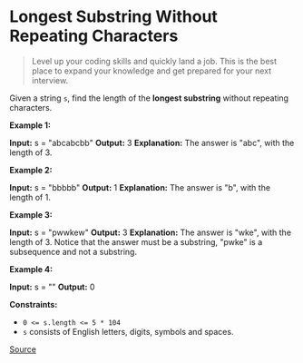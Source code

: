 # Longest Substring Without Repeating Characters

> Level up your coding skills and quickly land a job. This is the best place to expand your knowledge and get prepared for your next interview.

Given a string `s`, find the length of the **longest substring** without repeating characters.

**Example 1:**

**Input:** s = "abcabcbb"
**Output:** 3
**Explanation:** The answer is "abc", with the length of 3.

**Example 2:**

**Input:** s = "bbbbb"
**Output:** 1
**Explanation:** The answer is "b", with the length of 1.

**Example 3:**

**Input:** s = "pwwkew"
**Output:** 3
**Explanation:** The answer is "wke", with the length of 3.
Notice that the answer must be a substring, "pwke" is a subsequence and not a substring.

**Example 4:**

**Input:** s = ""
**Output:** 0

**Constraints:**

*   `0 <= s.length <= 5 * 104`
*   `s` consists of English letters, digits, symbols and spaces.


[Source](https://leetcode.com/problems/longest-substring-without-repeating-characters/)
